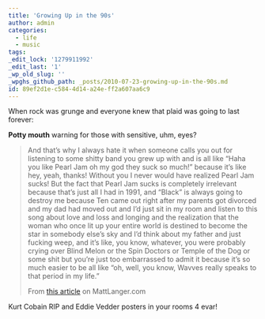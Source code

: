 ```yaml
---
title: 'Growing Up in the 90s'
author: admin
categories:
  - life
  - music
tags: 
_edit_lock: '1279911992'
_edit_last: '1'
_wp_old_slug: ''
_wpghs_github_path: _posts/2010-07-23-growing-up-in-the-90s.md
id: 89ef2d1e-c584-4d14-a24e-ff2a607aa6c9
---
```

<p>When rock was grunge and everyone knew that plaid was going to last forever:</p>
<p><strong>Potty mouth</strong> warning for those with sensitive, uhm, eyes?</p>
<blockquote><p>And that’s why I always hate it when someone calls you out for listening to some shitty band you grew up with and is all like “Haha you like Pearl Jam oh my god they suck so much!” because it’s like hey, yeah, thanks! Without you I never would have realized Pearl Jam sucks! But the fact that Pearl Jam sucks is completely irrelevant because that’s just all I had in 1991, and “Black” is always going to destroy me because Ten came out right after my parents got divorced and my dad had moved out and I’d just sit in my room and listen to this song about love and loss and longing and the realization that the woman who once lit up your entire world is destined to become the star in somebody else’s sky and I’d think about my father and just fucking weep, and it’s like, you know, whatever, you were probably crying over Blind Melon or the Spin Doctors or Temple of the Dog or some shit but you’re just too embarrassed to admit it because it’s so much easier to be all like “oh, well, you know, Wavves really speaks to that period in my life.”</p>
<p>From  <a href="http://blog.mattlanger.com/post/850193375">this article</a> on MattLanger.com</p></blockquote>
<p>Kurt Cobain RIP and Eddie Vedder posters in your rooms 4 evar!</p>
